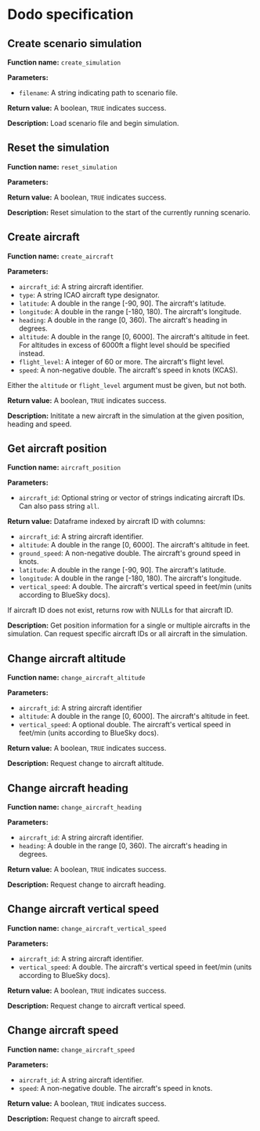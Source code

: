 # Dodo specification

## Create scenario simulation

**Function name:** `create_simulation`

**Parameters:**
- `filename`: A string indicating path to scenario file.

**Return value:** A boolean, `TRUE` indicates success.

**Description:** Load scenario file and begin simulation.

## Reset the simulation

**Function name:** `reset_simulation`

**Parameters:**

**Return value:** A boolean, `TRUE` indicates success.

**Description:** Reset simulation to the start of the currently running scenario.

## Create aircraft

**Function name:** `create_aircraft`

**Parameters:**
- `aircraft_id`: A string aircraft identifier.
- `type`: A string ICAO aircraft type designator.
- `latitude`: A double in the range [-90, 90]. The aircraft's latitude.
- `longitude`: A double in the range [-180, 180). The aircraft's longitude.
- `heading`: A double in the range [0, 360). The aircraft's heading in degrees.
- `altitude`: A double in the range [0, 6000]. The aircraft's altitude in feet. For altitudes in excess of 6000ft a flight level should be specified instead.
- `flight_level`: A integer of 60 or more. The aircraft's flight level.
- `speed`: A non-negative double. The aircraft's speed in knots (KCAS).

Either the `altitude` or `flight_level` argument must be given, but not both.

**Return value:** A boolean, `TRUE` indicates success.

**Description:** Inititate a new aircraft in the simulation at the given position, heading and speed.

## Get aircraft position

**Function name:** `aircraft_position`

**Parameters:**
- `aircraft_id`: Optional string or vector of strings indicating aircraft IDs. Can also pass string `all`.

**Return value:** Dataframe indexed by aircraft ID with columns:
  - `aircraft_id`: A string aircraft identifier.
  - `altitude`: A double in the range [0, 6000]. The aircraft's altitude in feet.
  - `ground_speed`: A non-negative double. The aircraft's ground speed in knots.
  - `latitude`: A double in the range [-90, 90]. The aircraft's latitude.
  - `longitude`: A double in the range [-180, 180). The aircraft's longitude.
  - `vertical_speed`: A double. The aircraft's vertical speed in feet/min (units according to BlueSky docs).

If aircraft ID does not exist, returns row with NULLs for that aircraft ID.

**Description:** Get position information for a single or multiple aircrafts in the simulation. Can request specific aircraft IDs or all aircraft in the simulation.

## Change aircraft altitude

**Function name:** `change_aircraft_altitude`

**Parameters:**
- `aircraft_id`: A string aircraft identifier
- `altitude`: A double in the range [0, 6000]. The aircraft's altitude in feet.
- `vertical_speed`: A optional double. The aircraft's vertical speed in feet/min (units according to BlueSky docs).

**Return value:** A boolean, `TRUE` indicates success.

**Description:** Request change to aircraft altitude.

## Change aircraft heading

**Function name:** `change_aircraft_heading`

**Parameters:**
- `aircraft_id`: A string aircraft identifier.
- `heading`: A double in the range [0, 360). The aircraft's heading in degrees.

**Return value:** A boolean, `TRUE` indicates success.

**Description:** Request change to aircraft heading.

## Change aircraft vertical speed

**Function name:** `change_aircraft_vertical_speed`

**Parameters:**
- `aircraft_id`: A string aircraft identifier.
- `vertical_speed`: A double. The aircraft's vertical speed in feet/min (units according to BlueSky docs).

**Return value:** A boolean, `TRUE` indicates success.

**Description:** Request change to aircraft vertical speed.

## Change aircraft speed

**Function name:** `change_aircraft_speed`

**Parameters:**
- `aircraft_id`: A string aircraft identifier.
- `speed`: A non-negative double. The aircraft's speed in knots.

**Return value:** A boolean, `TRUE` indicates success.

**Description:** Request change to aircraft speed.
